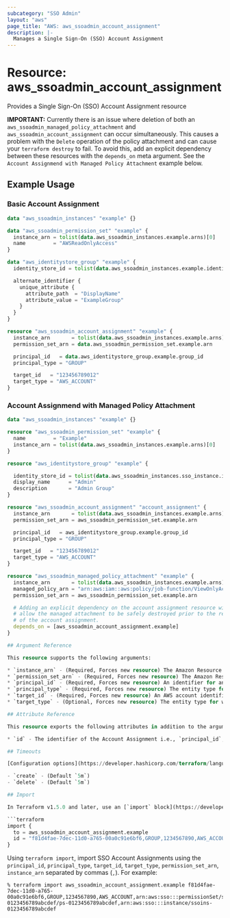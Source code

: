 ```yaml
---
subcategory: "SSO Admin"
layout: "aws"
page_title: "AWS: aws_ssoadmin_account_assignment"
description: |-
  Manages a Single Sign-On (SSO) Account Assignment
---
```


# Resource: aws_ssoadmin_account_assignment

Provides a Single Sign-On (SSO) Account Assignment resource

**IMPORTANT:** Currently there is an issue where deletion of both an `aws_ssoadmin_managed_policy_attachment` and `aws_ssoadmin_account_assignment` can occur simultaneously. This causes a problem with the `Delete` operation of the policy attachment and can cause your `terraform destroy` to fail. To avoid this, add an explicit dependency between these resources with the `depends_on` meta argument. See the `Account Assignmend with Managed Policy Attachment` example below.

## Example Usage
### Basic Account Assignment
```terraform
data "aws_ssoadmin_instances" "example" {}

data "aws_ssoadmin_permission_set" "example" {
  instance_arn = tolist(data.aws_ssoadmin_instances.example.arns)[0]
  name         = "AWSReadOnlyAccess"
}

data "aws_identitystore_group" "example" {
  identity_store_id = tolist(data.aws_ssoadmin_instances.example.identity_store_ids)[0]

  alternate_identifier {
    unique_attribute {
      attribute_path  = "DisplayName"
      attribute_value = "ExampleGroup"
    }
  }
}

resource "aws_ssoadmin_account_assignment" "example" {
  instance_arn       = tolist(data.aws_ssoadmin_instances.example.arns)[0]
  permission_set_arn = data.aws_ssoadmin_permission_set.example.arn

  principal_id   = data.aws_identitystore_group.example.group_id
  principal_type = "GROUP"

  target_id   = "123456789012"
  target_type = "AWS_ACCOUNT"
}
```

### Account Assignmend with Managed Policy Attachment
```terraform
data "aws_ssoadmin_instances" "example" {}

resource "aws_ssoadmin_permission_set" "example" {
  name         = "Example"
  instance_arn = tolist(data.aws_ssoadmin_instances.example.arns)[0]
}

resource "aws_identitystore_group" "example" {

  identity_store_id = tolist(data.aws_ssoadmin_instances.sso_instance.identity_store_ids)[0]
  display_name      = "Admin"
  description       = "Admin Group"
}

resource "aws_ssoadmin_account_assignment" "account_assignment" {
  instance_arn       = tolist(data.aws_ssoadmin_instances.example.arns)[0]
  permission_set_arn = aws_ssoadmin_permission_set.example.arn

  principal_id   = aws_identitystore_group.example.group_id
  principal_type = "GROUP"

  target_id   = "123456789012"
  target_type = "AWS_ACCOUNT"
}

resource "aws_ssoadmin_managed_policy_attachment" "example" {
  instance_arn       = tolist(data.aws_ssoadmin_instances.example.arns)[0]
  managed_policy_arn = "arn:aws:iam::aws:policy/job-function/ViewOnlyAccess"
  permission_set_arn = aws_ssoadmin_permission_set.example.arn

  # Adding an explicit dependency on the account assignment resource will
  # allow the managed attachment to be safely destroyed prior to the removal
  # of the account assignment.
  depends_on = [aws_ssoadmin_account_assignment.example]
}

## Argument Reference

This resource supports the following arguments:

* `instance_arn` - (Required, Forces new resource) The Amazon Resource Name (ARN) of the SSO Instance.
* `permission_set_arn` - (Required, Forces new resource) The Amazon Resource Name (ARN) of the Permission Set that the admin wants to grant the principal access to.
* `principal_id` - (Required, Forces new resource) An identifier for an object in SSO, such as a user or group. PrincipalIds are GUIDs (For example, `f81d4fae-7dec-11d0-a765-00a0c91e6bf6`).
* `principal_type` - (Required, Forces new resource) The entity type for which the assignment will be created. Valid values: `USER`, `GROUP`.
* `target_id` - (Required, Forces new resource) An AWS account identifier, typically a 10-12 digit string.
* `target_type` - (Optional, Forces new resource) The entity type for which the assignment will be created. Valid values: `AWS_ACCOUNT`.

## Attribute Reference

This resource exports the following attributes in addition to the arguments above:

* `id` - The identifier of the Account Assignment i.e., `principal_id`, `principal_type`, `target_id`, `target_type`, `permission_set_arn`, `instance_arn` separated by commas (`,`).

## Timeouts

[Configuration options](https://developer.hashicorp.com/terraform/language/resources/syntax#operation-timeouts):

- `create` - (Default `5m`)
- `delete` - (Default `5m`)

## Import

In Terraform v1.5.0 and later, use an [`import` block](https://developer.hashicorp.com/terraform/language/import) to import SSO Account Assignments using the `principal_id`, `principal_type`, `target_id`, `target_type`, `permission_set_arn`, `instance_arn` separated by commas (`,`). For example:

```terraform
import {
  to = aws_ssoadmin_account_assignment.example
  id = "f81d4fae-7dec-11d0-a765-00a0c91e6bf6,GROUP,1234567890,AWS_ACCOUNT,arn:aws:sso:::permissionSet/ssoins-0123456789abcdef/ps-0123456789abcdef,arn:aws:sso:::instance/ssoins-0123456789abcdef"
}
```

Using `terraform import`, import SSO Account Assignments using the `principal_id`, `principal_type`, `target_id`, `target_type`, `permission_set_arn`, `instance_arn` separated by commas (`,`). For example:

```console
% terraform import aws_ssoadmin_account_assignment.example f81d4fae-7dec-11d0-a765-00a0c91e6bf6,GROUP,1234567890,AWS_ACCOUNT,arn:aws:sso:::permissionSet/ssoins-0123456789abcdef/ps-0123456789abcdef,arn:aws:sso:::instance/ssoins-0123456789abcdef
```
